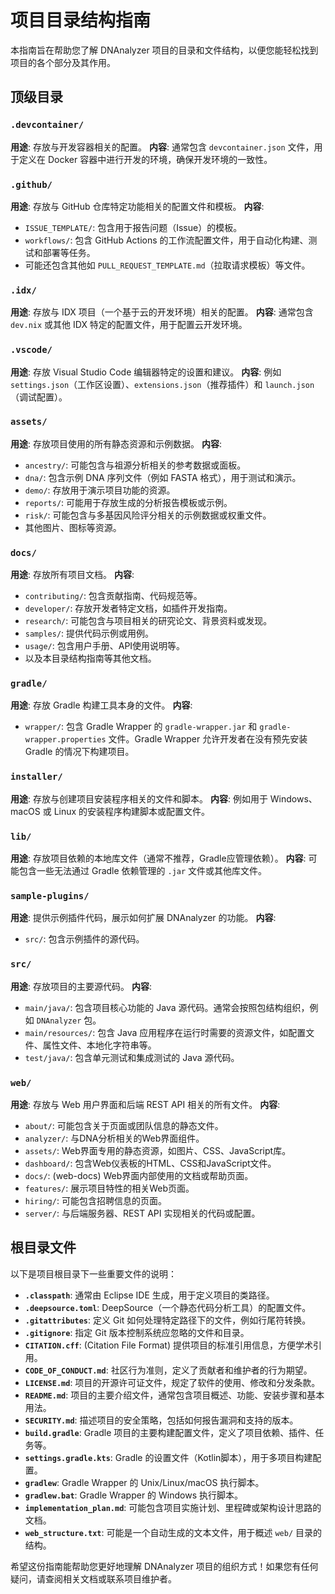 # 项目目录结构指南

本指南旨在帮助您了解 DNAnalyzer 项目的目录和文件结构，以便您能轻松找到项目的各个部分及其作用。

## 顶级目录

### `.devcontainer/`
**用途**: 存放与开发容器相关的配置。
**内容**: 通常包含 `devcontainer.json` 文件，用于定义在 Docker 容器中进行开发的环境，确保开发环境的一致性。

### `.github/`
**用途**: 存放与 GitHub 仓库特定功能相关的配置文件和模板。
**内容**:
*   `ISSUE_TEMPLATE/`: 包含用于报告问题（Issue）的模板。
*   `workflows/`: 包含 GitHub Actions 的工作流配置文件，用于自动化构建、测试和部署等任务。
*   可能还包含其他如 `PULL_REQUEST_TEMPLATE.md`（拉取请求模板）等文件。

### `.idx/`
**用途**: 存放与 IDX 项目（一个基于云的开发环境）相关的配置。
**内容**: 通常包含 `dev.nix` 或其他 IDX 特定的配置文件，用于配置云开发环境。

### `.vscode/`
**用途**: 存放 Visual Studio Code 编辑器特定的设置和建议。
**内容**: 例如 `settings.json`（工作区设置）、`extensions.json`（推荐插件）和 `launch.json`（调试配置）。

### `assets/`
**用途**: 存放项目使用的所有静态资源和示例数据。
**内容**:
*   `ancestry/`: 可能包含与祖源分析相关的参考数据或面板。
*   `dna/`: 包含示例 DNA 序列文件（例如 FASTA 格式），用于测试和演示。
*   `demo/`: 存放用于演示项目功能的资源。
*   `reports/`: 可能用于存放生成的分析报告模板或示例。
*   `risk/`: 可能包含与多基因风险评分相关的示例数据或权重文件。
*   其他图片、图标等资源。

### `docs/`
**用途**: 存放所有项目文档。
**内容**:
*   `contributing/`: 包含贡献指南、代码规范等。
*   `developer/`: 存放开发者特定文档，如插件开发指南。
*   `research/`: 可能包含与项目相关的研究论文、背景资料或发现。
*   `samples/`: 提供代码示例或用例。
*   `usage/`: 包含用户手册、API使用说明等。
*   以及本目录结构指南等其他文档。

### `gradle/`
**用途**: 存放 Gradle 构建工具本身的文件。
**内容**:
*   `wrapper/`: 包含 Gradle Wrapper 的 `gradle-wrapper.jar` 和 `gradle-wrapper.properties` 文件。Gradle Wrapper 允许开发者在没有预先安装 Gradle 的情况下构建项目。

### `installer/`
**用途**: 存放与创建项目安装程序相关的文件和脚本。
**内容**: 例如用于 Windows、macOS 或 Linux 的安装程序构建脚本或配置文件。

### `lib/`
**用途**: 存放项目依赖的本地库文件（通常不推荐，Gradle应管理依赖）。
**内容**: 可能包含一些无法通过 Gradle 依赖管理的 `.jar` 文件或其他库文件。

### `sample-plugins/`
**用途**: 提供示例插件代码，展示如何扩展 DNAnalyzer 的功能。
**内容**:
*   `src/`: 包含示例插件的源代码。

### `src/`
**用途**: 存放项目的主要源代码。
**内容**:
*   `main/java/`: 包含项目核心功能的 Java 源代码。通常会按照包结构组织，例如 `DNAnalyzer` 包。
*   `main/resources/`: 包含 Java 应用程序在运行时需要的资源文件，如配置文件、属性文件、本地化字符串等。
*   `test/java/`: 包含单元测试和集成测试的 Java 源代码。

### `web/`
**用途**: 存放与 Web 用户界面和后端 REST API 相关的所有文件。
**内容**:
*   `about/`: 可能包含关于页面或团队信息的静态文件。
*   `analyzer/`: 与DNA分析相关的Web界面组件。
*   `assets/`: Web界面专用的静态资源，如图片、CSS、JavaScript库。
*   `dashboard/`: 包含Web仪表板的HTML、CSS和JavaScript文件。
*   `docs/`: (web-docs) Web界面内部使用的文档或帮助页面。
*   `features/`: 展示项目特性的相关Web页面。
*   `hiring/`: 可能包含招聘信息的页面。
*   `server/`: 与后端服务器、REST API 实现相关的代码或配置。

## 根目录文件

以下是项目根目录下一些重要文件的说明：

*   **`.classpath`**: 通常由 Eclipse IDE 生成，用于定义项目的类路径。
*   **`.deepsource.toml`**: DeepSource（一个静态代码分析工具）的配置文件。
*   **`.gitattributes`**: 定义 Git 如何处理特定路径下的文件，例如行尾符转换。
*   **`.gitignore`**: 指定 Git 版本控制系统应忽略的文件和目录。
*   **`CITATION.cff`**: (Citation File Format) 提供项目的标准引用信息，方便学术引用。
*   **`CODE_OF_CONDUCT.md`**: 社区行为准则，定义了贡献者和维护者的行为期望。
*   **`LICENSE.md`**: 项目的开源许可证文件，规定了软件的使用、修改和分发条款。
*   **`README.md`**: 项目的主要介绍文件，通常包含项目概述、功能、安装步骤和基本用法。
*   **`SECURITY.md`**: 描述项目的安全策略，包括如何报告漏洞和支持的版本。
*   **`build.gradle`**: Gradle 项目的主要构建配置文件，定义了项目依赖、插件、任务等。
*   **`settings.gradle.kts`**: Gradle 的设置文件（Kotlin脚本），用于多项目构建配置。
*   **`gradlew`**: Gradle Wrapper 的 Unix/Linux/macOS 执行脚本。
*   **`gradlew.bat`**: Gradle Wrapper 的 Windows 执行脚本。
*   **`implementation_plan.md`**: 可能包含项目实施计划、里程碑或架构设计思路的文档。
*   **`web_structure.txt`**: 可能是一个自动生成的文本文件，用于概述 `web/` 目录的结构。

希望这份指南能帮助您更好地理解 DNAnalyzer 项目的组织方式！如果您有任何疑问，请查阅相关文档或联系项目维护者。
